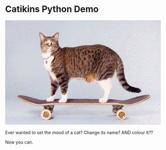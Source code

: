 # Catikins Python Demo

![Skate cat](skate.gif)

Ever wanted to set the mood of a cat? Change its name? AND colour it??

Now you can.
